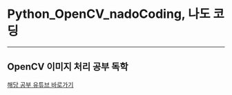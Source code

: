 # Python_OpenCV_nadoCoding, 나도 코딩
<hr>
<h2>OpenCV 이미지 처리 공부 독학</h2>
<A href="https://youtu.be/XK3eU9egll8"> 해당 공부 유튜브 바로가기 </A>

